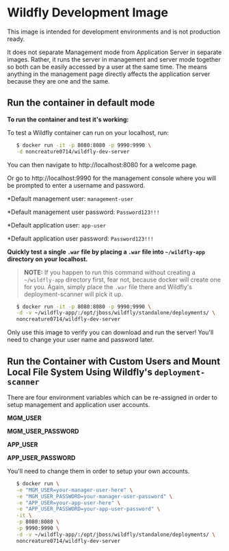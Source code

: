 # Wildfly Development Image

This image is intended for development environments and is not production ready.

It does not separate Management mode from Application Server in separate images. Rather, it runs the server in management and server mode together so both can be easily accessed by a user at the same time. The means anything in the management page directly affects the application server because they are one and the same.

## Run the container in default mode

**To run the container and test it's working:**

To test a Wildfly container can run on your localhost, run:

```bash
   $ docker run -it -p 8080:8080 -p 9990:9990 \
   -d noncreature0714/wildfly-dev-server
```

You can then navigate to http://localhost:8080 for a welcome page.

Or go to http://localhost:9990 for the management console where you will be prompted to enter a username and password.

*Default management user: `management-user`

*Default management user password: `Password123!!!`

*Default application user: `app-user`

*Default application user password: `Password123!!!`

**Quickly test a single `.war` file by
placing a `.war` file into `~/wildfly-app` directory on your localhost.**

> **NOTE:** If you happen to run this command without creating a `~/wildfly-app` directory first, fear not, because docker will create one for you. Again, simply place the `.war` file there and Wildfly's deployment-scanner will pick it up.

```bash
   $ docker run -it -p 8080:8080 -p 9990:9990 \
   -d -v ~/wildfly-app/:/opt/jboss/wildfly/standalone/deployments/ \
   noncreature0714/wildfly-dev-server
```

Only use this image to verify you can download and run the server! You'll need to change your user name and password later.

## Run the Container with Custom Users and Mount Local File System Using Wildfly's `deployment-scanner`
There are four environment variables which can be re-assigned in order to setup management and application user accounts.

**MGM_USER**

**MGM_USER_PASSWORD**

**APP_USER**

**APP_USER_PASSWORD**

You'll need to change them in order to setup your own accounts.

```bash
   $ docker run \
   -e "MGM_USER=your-manager-user-here" \
   -e "MGM_USER_PASSWORD=your-manager-user-password" \
   -e "APP_USER=your-app-user-here" \
   -e "APP_USER_PASSWORD=your-app-user-password" \
   -it \
   -p 8080:8080 \
   -p 9990:9990 \
   -d -v ~/wildfly-app/:/opt/jboss/wildfly/standalone/deployments/ \
   noncreature0714/wildfly-dev-server
```
